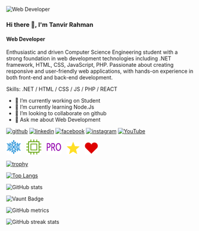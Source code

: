 ![Web Developer](https://scontent.fdac27-1.fna.fbcdn.net/v/t39.30808-6/484916756_4008215002783477_6477915481993393846_n.jpg?_nc_cat=111&ccb=1-7&_nc_sid=a5f93a&_nc_eui2=AeHqqYDY1FQ51juO-zt6Az-eVtHGNfoZa3pW0cY1-hlrenpXfczIAJUZyFTzbejJ4BVhxS2VuRmK0IdmXtZ31NxL&_nc_ohc=bmnIjqoYqVAQ7kNvwHh6INV&_nc_oc=Adk3UrRq9xri12-YF-25M7u1nPWfD-nax5pRwsABN0IZnah5F39ssJokkHI3KclsZNA&_nc_zt=23&_nc_ht=scontent.fdac27-1.fna&_nc_gid=r5FCjQwpyK73KyIhuDaUwA&oh=00_AfHghbUQdBkBNZNVhqPc9vG1raJHssrotwBdoiP2VljHPQ&oe=68112443)

### Hi there 👋, I'm Tanvir Rahman
#### Web Developer


Enthusiastic and driven Computer Science Engineering student with a strong foundation in web development technologies including .NET framework, HTML, CSS, JavaScript, PHP. Passionate about creating responsive and user-friendly web applications, with hands-on experience in both front-end and back-end development. 

Skills: .NET / HTML / CSS / JS / PHP / REACT

- 🔭 I’m currently working on Student 
- 🌱 I’m currently learning Node.Js 
- 👯 I’m looking to collaborate on github 
- 💬 Ask me about Web Development 


[<img src='https://cdn.jsdelivr.net/npm/simple-icons@3.0.1/icons/github.svg' alt='github' height='40'>](https://github.com/tgc-tanvir)  [<img src='https://cdn.jsdelivr.net/npm/simple-icons@3.0.1/icons/linkedin.svg' alt='linkedin' height='40'>](https://www.linkedin.com/in/tanvir-rahman-b61b37229/)  [<img src='https://cdn.jsdelivr.net/npm/simple-icons@3.0.1/icons/facebook.svg' alt='facebook' height='40'>](https://www.facebook.com/T.r.Rishad)  [<img src='https://cdn.jsdelivr.net/npm/simple-icons@3.0.1/icons/instagram.svg' alt='instagram' height='40'>](https://www.instagram.com/tanvir_rishad_jr/)  [<img src='https://cdn.jsdelivr.net/npm/simple-icons@3.0.1/icons/youtube.svg' alt='YouTube' height='40'>](https://www.youtube.com/channel/tanvir_rishad11)  

<a href='https://archiveprogram.github.com/'><img src='https://raw.githubusercontent.com/acervenky/animated-github-badges/master/assets/acbadge.gif' width='40' height='40'></a> <a href='https://docs.github.com/en/developers'><img src='https://raw.githubusercontent.com/acervenky/animated-github-badges/master/assets/devbadge.gif' width='40' height='40'></a> <a href='https://github.com/pricing'><img src='https://raw.githubusercontent.com/acervenky/animated-github-badges/master/assets/pro.gif' width='40' height='40'></a> <a href='https://stars.github.com/'><img src='https://raw.githubusercontent.com/acervenky/animated-github-badges/master/assets/starbadge.gif' width='35' height='35'></a> <a href='https://docs.github.com/en/github/supporting-the-open-source-community-with-github-sponsors'><img src='https://raw.githubusercontent.com/acervenky/animated-github-badges/master/assets/sponsorbadge.gif' width='35' height='35'></a> 

[![trophy](https://github-profile-trophy.vercel.app/?username=tgc-tanvir)](https://github.com/ryo-ma/github-profile-trophy)

[![Top Langs](https://github-readme-stats.vercel.app/api/top-langs/?username=tgc-tanvir)](https://github.com/anuraghazra/github-readme-stats)

![GitHub stats](https://github-readme-stats.vercel.app/api?username=tgc-tanvir&show_icons=true)  

![Vaunt Badge](https://api.vaunt.dev/v1/github/entities/tgc-tanvir/contributions?format=svg&private=false)  

![GitHub metrics](https://metrics.lecoq.io/tgc-tanvir)  

![GitHub streak stats](https://streak-stats.demolab.com/?user=tgc-tanvir)  


